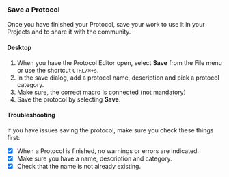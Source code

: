### Save a Protocol

Once you have finished your Protocol, save your work to use it in your Projects and to share it with the community.

#### Desktop

1. When you have the Protocol Editor open, select **Save** from the File menu or use the shortcut `CTRL/⌘+s`.
2. In the save dialog, add a protocol name, description and pick a protocol category.
3. Make sure, the correct macro is connected (not mandatory)
4. Save the protocol by selecting **Save**.

#### Troubleshooting

If you have issues saving the protocol, make sure you check these things first:

- [x] When a Protocol is finished, no warnings or errors are indicated.
- [x] Make sure you have a name, description and category.
- [x] Check that the name is not already existing.